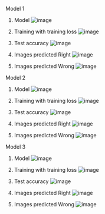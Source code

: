 Model 1

1. Model
![image](https://user-images.githubusercontent.com/63366691/173565276-6e53c9e7-58a4-487e-ba7e-22b6a165e20e.png)

2. Training with training loss
![image](https://user-images.githubusercontent.com/63366691/173565879-a5cf5bb8-bbbe-4ea7-bb68-3d98f74294b9.png)

3. Test accuracy
![image](https://user-images.githubusercontent.com/63366691/173565995-4ec2693b-6ce9-4063-a9f5-26a0603c4a99.png)

4. Images predicted Right
![image](https://user-images.githubusercontent.com/63366691/173566663-2127e85f-6acd-43da-a7b0-5060977c4ce5.png)

5. Images predicted Wrong
![image](https://user-images.githubusercontent.com/63366691/173566084-9ed55d46-4069-427d-b4b8-a169d753c15b.png)

Model 2

1. Model
![image](https://user-images.githubusercontent.com/63366691/173566157-3f670640-06c7-4916-b6a7-e66adfb53661.png)

2. Training with training loss
![image](https://user-images.githubusercontent.com/63366691/173566191-5473fd95-3fce-417f-adb2-585947d9f0f3.png)

3. Test accuracy
![image](https://user-images.githubusercontent.com/63366691/173566225-9d994700-ff15-4839-83f9-a31b8dfdfba4.png)

4. Images predicted Right
![image](https://user-images.githubusercontent.com/63366691/173566597-6db00918-3342-4244-8241-2c5f9c5b43c7.png)

5. Images predicted Wrong
![image](https://user-images.githubusercontent.com/63366691/173566282-d6477b87-1183-41c2-831e-da5a08b0d0ff.png)

Model 3

1. Model
![image](https://user-images.githubusercontent.com/63366691/173566332-cda32ad4-e210-47b6-b579-dbe2f3723381.png)

2. Training with training loss
![image](https://user-images.githubusercontent.com/63366691/173566368-ae22e018-17af-4d1b-bf81-9858fd4971c7.png)

3. Test accuracy
![image](https://user-images.githubusercontent.com/63366691/173566393-cfe223ba-c4a2-4a22-a197-6a5a48a9485f.png)

4. Images predicted Right
![image](https://user-images.githubusercontent.com/63366691/173566567-b1cc7058-5431-4a14-a33e-257506f726e5.png)

5. Images predicted Wrong
![image](https://user-images.githubusercontent.com/63366691/173566514-a2f56b58-046b-411c-b8bd-78c936509c17.png)

